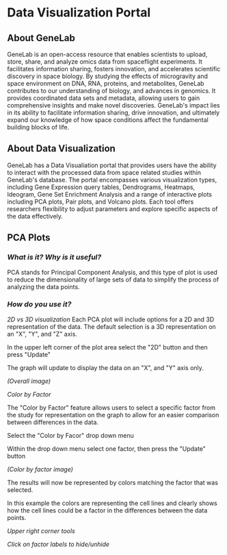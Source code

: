 # Data Visualization Portal
## About GeneLab
GeneLab is an open-access resource that enables scientists to upload, store, share, and analyze omics data from spaceflight experiments. It facilitates information sharing, fosters innovation, and accelerates scientific discovery in space biology. By studying the effects of microgravity and space environment on DNA, RNA, proteins, and metabolites, GeneLab contributes to our understanding of biology, and advances in genomics. It provides coordinated data sets and metadata, allowing users to gain comprehensive insights and make novel discoveries. GeneLab's impact lies in its ability to facilitate information sharing, drive innovation, and ultimately expand our knowledge of how space conditions affect the fundamental building blocks of life.
## About Data Visualization
GeneLab has a Data Visualiation portal that provides users have the ability to interact with the processed data from space related studies within GeneLab's database. The portal encompasses various visualization types, including Gene Expression query tables, Dendrograms, Heatmaps, Ideogram, Gene Set Enrichment Analysis and a range of interactive plots including PCA plots, Pair plots, and Volcano plots. Each tool offers researchers flexibility to adjust parameters and explore specific aspects of the data effectively.
## PCA Plots
### *What is it? Why is it useful?*
PCA stands for Principal Component Analysis, and this type of plot is used to reduce the dimensionality of large sets of data to simplify the process of analyzing the data points.

### *How do you use it?*
*2D vs 3D visualization* Each PCA plot will include options for a 2D and 3D representation of the data. The default selection is a 3D representation on an "X", "Y", and "Z" axis.

In the upper left corner of the plot area select the "2D" button and then press "Update"

The graph will update to display the data on an "X", and "Y" axis only.

*(Overall image)*

*Color by Factor*

The "Color by Factor" feature allows users to select a specific factor from the study for representation on the graph to allow for an easier comparison between differences in the data.

Select the "Color by Facor" drop down menu

Within the drop down menu select one factor, then press the "Update" button

*(Color by factor image)*

The results will now be represented by colors matching the factor that was selected.

In this example the colors are representing the cell lines and clearly shows how the cell lines could be a factor in the differences between the data points.

*Upper right corner tools*

*Click on factor labels to hide/unhide*
